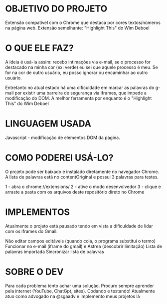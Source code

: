 # OBJETIVO DO PROJETO
Extensão compatível com o Chrome que destaca por cores textos/números na página web. Extensão semelhante: "Highlight This" do Wim Deboel

# O QUE ELE FAZ?

A ideia é usá-la assim: recebo intimações via e-mail, se o processo for destacado na minha cor (ex: verde) eu sei que aquele processo é meu. Se for na cor de outro usuário, eu posso ignorar ou encaminhar ao outro usuário.

Entretanto no atual estado há uma dificuldade em marcar as palavras do g-mail por existir uma barreira de segurança via iframes, que impede a modificação do DOM. A melhor ferramenta por enquanto é o "Highlight This" do Wim Deboel

# LINGUAGEM USADA
Javascript - modificação de elementos DOM da página.

# COMO PODEREI USÁ-LO?
O projeto pode ser baixado e instalado diretamente no navegador Chrome. A lista de palavras está no contentOriginal e possui 3 palavras para testes.

1 - abra o chrome://extensions/
2 - ative o modo desenvolvedor
3 - clique e arraste a pasta com os arquivos deste repositório direto no Chrome

# IMPLEMENTOS
Atualmente o projeto está pausado tendo em vista a dificuldade de lidar com os iframes do Gmail.

Não editar campos editáveis (quando cola, o programa substitui o termo)
Funcionar no e-mail (iframe do gmail) e Astrea (descobrir limitação)
Lista de palavras importada
Sincronizar lista de palavras

# SOBRE O DEV
Para cada problema tento achar uma solução. Procuro sempre aprender pela internet (YouTube, ChatGpt, sites). Codando e testando!
Atualmente atuo como advogado na @sgaadv e implemento meus projetos lá
